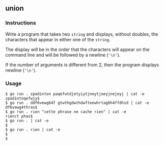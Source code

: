 ## union

### Instructions

Write a program that takes two `string` and displays, without doubles, the characters that appear in either one of the `string`.

The display will be in the order that the characters will appear on the command line and will be followed by a newline (`'\n'`).

If the number of arguments is different from 2, then the program displays newline (`'\n'`).

### Usage

```console
$ go run . zpadinton paqefwtdjetyiytjneytjoeyjnejeyj | cat -e
zpadintoqefwjy$
$ go run . ddf6vewg64f gtwthgdwthdwfteewhrtag6h4ffdhsd | cat -e
df6vewg4thras$
$ go run . rien "cette phrase ne cache rien" | cat -e
rienct phas$
$ go run . | cat -e
$
$ go run . rien | cat -e
$
$
```

